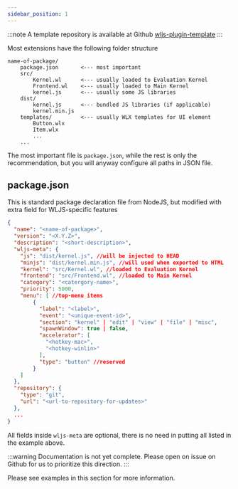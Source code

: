 ```yaml
---
sidebar_position: 1
---
```

:::note
A template repository is available at Github [wljs-plugin-template](https://github.com/JerryI/wljs-plugin-template)
:::

Most extensions have the following folder structure

```
name-of-package/
	package.json       <--- most important
	src/ 
		Kernel.wl      <--- usually loaded to Evaluation Kernel
		Frontend.wl    <--- usually loaded to Main Kernel
		kernel.js      <--- usually some JS libraries
	dist/
		kernel.js      <--- bundled JS libraries (if applicable)
		kernel.min.js
	templates/         <--- usually WLX templates for UI element
		Button.wlx
		Item.wlx
		...
	...
```

The most important file is `package.json`, while the rest is only the recommendation, but you will anyway configure all paths in JSON file.

## package.json
This is standard package declaration file from NodeJS, but modified with extra field for WLJS-specific features

```json title="package.json"
{
  "name": "<name-of-package>",
  "version": "<X.Y.Z>",
  "description": "<short-description>",
  "wljs-meta": {
    "js": "dist/kernel.js", //will be injected to HEAD
    "minjs": "dist/kernel.min.js", //will used when exported to HTML
    "kernel": "src/Kernel.wl", //loaded to Evaluation Kernel
    "frontend": "src/Frontend.wl", //loaded to Main Kernel
    "category": "<catergory-name>",
    "priority": 5000, 
    "menu": [ //top-menu items
        {
          "label": "<label>",
          "event": "<unique-event-id>",
          "section": "kernel" | "edit" | "view" | "file" | "misc",
          "spawnWindow": true | false, 
          "accelerator": [
            "<hotkey-mac>",
            "<hotkey-winlin>"
	      ],         
          "type": "button" //reserved
        }
    ]
  },
  "repository": {
    "type": "git",
    "url": "<url-to-repository-for-updates>"
  },
  ...
}
```

All fields inside `wljs-meta` are optional, there is no need in putting all listed in the example above.


:::warning
Documentation is not yet complete. Please open on issue on Github for us to prioritize this direction.
:::

Please see examples in this section for more information.

